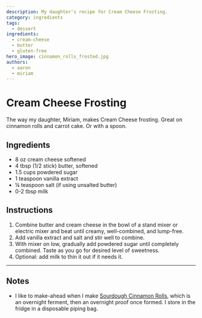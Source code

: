 ```yaml
---
description: My daughter's recipe for Cream Cheese Frosting.
category: ingredients
tags:
  - dessert
ingredients:
  - cream-cheese
  - butter
  - gluten-free
hero_image: cinnamon_rolls_frosted.jpg
authors:
  - aaron
  - miriam
---
```


# Cream Cheese Frosting

The way my daughter, Miriam, makes Cream Cheese frosting. Great on cinnamon rolls and carrot cake. Or with a spoon.  

## Ingredients

* 8 oz cream cheese softened
* 4 tbsp (1/2 stick) butter, softened 
* 1.5 cups powdered sugar
* 1 teaspoon vanilla extract
* ¼ teaspoon salt (if using unsalted butter)
* 0-2 tbsp milk 

## Instructions

1. Combine butter and cream cheese in the bowl of a stand mixer or electric mixer and beat until creamy, well-combined, and lump-free.
2. Add vanilla extract and salt and stir well to combine.
3. With mixer on low, gradually add powdered sugar until completely combined. Taste as you go for desired level of sweetness.
4. Optional: add milk to thin it out if it needs it.

--- 

## Notes

- I like to make-ahead when I make [Sourdough Cinnamon Rolls](./Sourdough/Cinnamon-Rolls.html), which is an overnight ferment, then an overnight proof once formed. I store in the fridge in a disposable piping bag.
